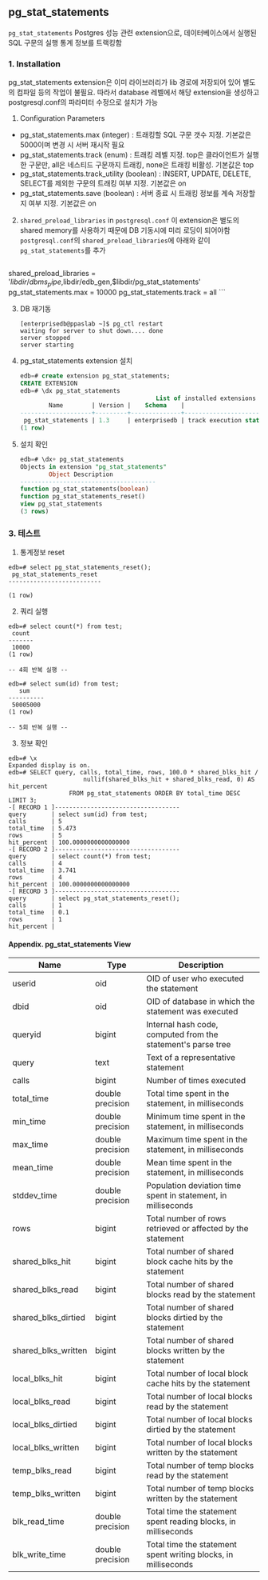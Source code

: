 ## pg_stat_statements
`pg_stat_statements` Postgres 성능 관련 extension으로, 데이터베이스에서 실행된 SQL 구문의 실행 통계 정보를 트랙킹함

### 1. Installation
pg_stat_statements extension은 이미 라이브러리가 lib 경로에 저장되어 있어 별도의 컴파일 등의 작업이 불필요.
따라서 database 레벨에서 해당 extension을 생성하고 postgresql.conf의 파라미터 수정으로 설치가 가능

1. Configuration Parameters
- pg_stat_statements.max (integer) : 트래킹할 SQL 구문 갯수 지정. 기본값은 5000이며 변경 시 서버 재시작 필요
- pg_stat_statements.track (enum) : 트래킹 레벨 지정. top은 클라이언트가 실행한 구문만, all은 네스티드 구문까지 트래킹, none은 트래킹 비활성. 기본값은 top
- pg_stat_statements.track_utility (boolean) : INSERT, UPDATE, DELETE, SELECT를 제외한 구문의 트래킹 여부 지정. 기본값은 on
- pg_stat_statements.save (boolean) : 서버 종료 시 트래킹 정보를 계속 저장할지 여부 지정. 기본값은 on

2. `shared_preload_libraries` in `postgresql.conf`
    이 extension은 별도의 shared memory를 사용하기 때문에 DB 기동시에 미리 로딩이 되어야함
`postgresql.conf`의 `shared_preload_libraries`에 아래와 같이 `pg_stat_statements`를 추가

    ```
shared_preload_libraries = '$libdir/dbms_pipe,$libdir/edb_gen,$libdir/pg_stat_statements'
pg_stat_statements.max = 10000
pg_stat_statements.track = all
    ```

3. DB 재기동
    ```
    [enterprisedb@ppaslab ~]$ pg_ctl restart
    waiting for server to shut down.... done
    server stopped
    server starting
    ```

4. pg_stat_statements extension 설치
    ```sql
    edb=# create extension pg_stat_statements;
    CREATE EXTENSION
    edb=# \dx pg_stat_statements
                                          List of installed extensions
            Name        | Version |    Schema    |                        Description                        
    --------------------+---------+--------------+-----------------------------------------------------------
     pg_stat_statements | 1.3     | enterprisedb | track execution statistics of all SQL statements executed
    (1 row)
    ```

4. 설치 확인
    ```sql
    edb=# \dx+ pg_stat_statements
    Objects in extension "pg_stat_statements"
            Object Description          
    --------------------------------------
    function pg_stat_statements(boolean)
    function pg_stat_statements_reset()
    view pg_stat_statements
    (3 rows)
    ```

### 3. 테스트
1. 통계정보 reset
  ```
  edb=# select pg_stat_statements_reset();
   pg_stat_statements_reset
  --------------------------

  (1 row)
  ```

2. 쿼리 실행

  ```
  edb=# select count(*) from test;
   count
  -------
   10000
  (1 row)

  -- 4회 반복 실행 --

  edb=# select sum(id) from test;
     sum    
  ----------
   50005000
  (1 row)

  -- 5회 반복 실행 --
  ```

3. 정보 확인
  ```
  edb=# \x
  Expanded display is on.
  edb=# SELECT query, calls, total_time, rows, 100.0 * shared_blks_hit /
                       nullif(shared_blks_hit + shared_blks_read, 0) AS hit_percent
                   FROM pg_stat_statements ORDER BY total_time DESC LIMIT 3;
  -[ RECORD 1 ]-----------------------------------
  query       | select sum(id) from test;
  calls       | 5
  total_time  | 5.473
  rows        | 5
  hit_percent | 100.0000000000000000
  -[ RECORD 2 ]-----------------------------------
  query       | select count(*) from test;
  calls       | 4
  total_time  | 3.741
  rows        | 4
  hit_percent | 100.0000000000000000
  -[ RECORD 3 ]-----------------------------------
  query       | select pg_stat_statements_reset();
  calls       | 1
  total_time  | 0.1
  rows        | 1
  hit_percent |
  ```


#### Appendix. pg_stat_statements View
|	Name				|	Type				|	Description														|
|-----------------------|-----------------------|-------------------------------------------------------------------|
|	userid				|	oid					|	OID of user who executed the statement							|
|	dbid				|	oid					|	OID of database in which the statement was executed				|
|	queryid				|	bigint				|	Internal hash code, computed from the statement's parse tree	|
|	query				|	text				|	Text of a representative statement								|
|	calls				|	bigint				|	Number of times executed										|
|	total_time			|	double precision	|	Total time spent in the statement, in milliseconds				|
|	min_time			|	double precision	|	Minimum time spent in the statement, in milliseconds			|
|	max_time			|	double precision	|	Maximum time spent in the statement, in milliseconds			|
|	mean_time			|	double precision	|	Mean time spent in the statement, in milliseconds				|
|	stddev_time			|	double precision	|	Population deviation time spent in statement, in milliseconds	|
|	rows				|	bigint				|	Total number of rows retrieved or affected by the statement		|
|	shared_blks_hit		|	bigint				|	Total number of shared block cache hits by the statement		|
|	shared_blks_read	|	bigint				|	Total number of shared blocks read by the statement				|
|	shared_blks_dirtied	|	bigint				|	Total number of shared blocks dirtied by the statement			|
|	shared_blks_written	|	bigint				|	Total number of shared blocks written by the statement			|
|	local_blks_hit		|	bigint				|	Total number of local block cache hits by the statement			|
|	local_blks_read		|	bigint				|	Total number of local blocks read by the statement				|
|	local_blks_dirtied	|	bigint				|	Total number of local blocks dirtied by the statement			|
|	local_blks_written	|	bigint				|	Total number of local blocks written by the statement			|
|	temp_blks_read		|	bigint				|	Total number of temp blocks read by the statement				|
|	temp_blks_written	|	bigint				|	Total number of temp blocks written by the statement			|
|	blk_read_time		|	double precision	|	Total time the statement spent reading blocks, in milliseconds 	|
|	blk_write_time		|	double precision	|	Total time the statement spent writing blocks, in milliseconds 	|



